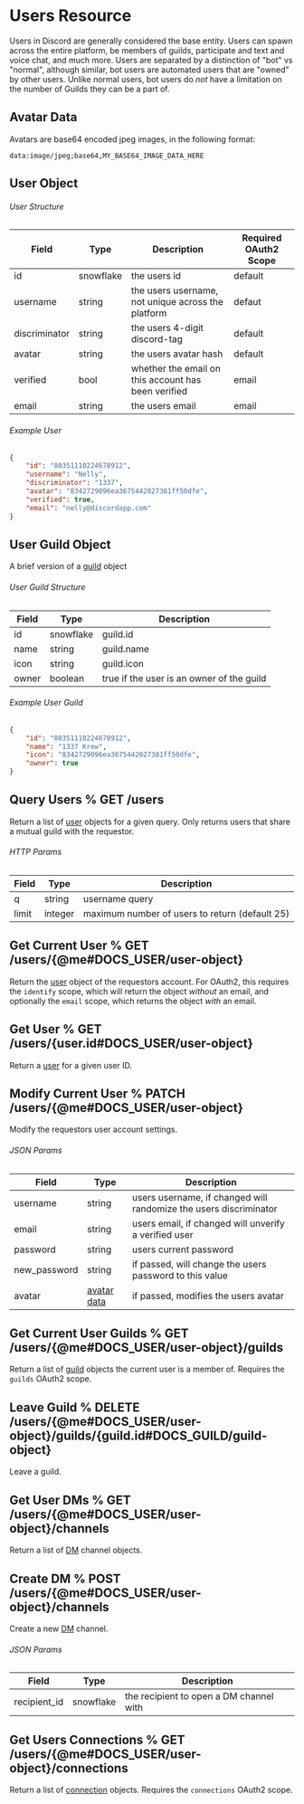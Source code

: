 # Users Resource

Users in Discord are generally considered the base entity. Users can spawn across the entire platform, be members of
guilds, participate and text and voice chat, and much more. Users are separated by a distinction of "bot" vs "normal",
although similar, bot users are automated users that are "owned" by other users. Unlike normal users, bot users do
*not* have a limitation on the number of Guilds they can be a part of.

## Avatar Data

Avatars are base64 encoded jpeg images, in the following format:

```
data:image/jpeg;base64,MY_BASE64_IMAGE_DATA_HERE
```

## User Object

###### User Structure

| Field | Type | Description | Required OAuth2 Scope |
|-------|------|-------------|----|
| id | snowflake | the users id | default |
| username | string | the users username, not unique across the platform | defaut |
| discriminator | string | the users 4-digit discord-tag | default |
| avatar | string | the users avatar hash | default |
| verified | bool | whether the email on this account has been verified | email |
|  email | string | the users email | email |

###### Example User

```json
{
	"id": "80351110224678912",
	"username": "Nelly",
	"discriminator": "1337",
	"avatar": "8342729096ea3675442027381ff50dfe",
	"verified": true,
	"email": "nelly@discordapp.com"
}
```

## User Guild Object

A brief version of a [guild](#DOCS_GUILD/guild-object) object

###### User Guild Structure

| Field | Type | Description |
|-------|------|-------------|
| id | snowflake | guild.id |
| name | string | guild.name |
| icon | string | guild.icon |
| owner | boolean | true if the user is an owner of the guild |  

###### Example User Guild

```json
{
	"id": "80351110224678912",
	"name": "1337 Krew",
	"icon": "8342729096ea3675442027381ff50dfe",
	"owner": true
}
```

## Query Users % GET /users

Return a list of [user](#DOCS_USER/user-object) objects for a given query. Only returns users that share a mutual guild with the requestor.

###### HTTP Params

| Field | Type | Description |
|-------|------|-------------|
| q | string | username query |
| limit | integer | maximum number of users to return (default 25) |

## Get Current User % GET /users/{@me#DOCS_USER/user-object}

Return the [user](#DOCS_USER/user-object) object of the requestors account. For OAuth2, this requires the `identify` scope, which will return the object _without_ an email, and optionally the `email` scope, which returns the object _with_ an email.

## Get User % GET /users/{user.id#DOCS_USER/user-object}

Return a [user](#DOCS_USER/user-object) for a given user ID.

## Modify Current User % PATCH /users/{@me#DOCS_USER/user-object}

Modify the requestors user account settings.

###### JSON Params

| Field | Type | Description |
|-------|------|-------------|
| username | string | users username, if changed will randomize the users discriminator |
| email | string | users email, if changed will unverify a verified user |
| password | string | users current password |
| new_password | string | if passed, will change the users password to this value |
| avatar | [avatar data](#DOCS_USER/avatar-data) | if passed, modifies the users avatar |

## Get Current User Guilds % GET /users/{@me#DOCS_USER/user-object}/guilds

Return a list of [guild](#DOCS_GUILD/guild-object) objects the current user is a member of. Requires the `guilds` OAuth2 scope.

## Leave Guild % DELETE /users/{@me#DOCS_USER/user-object}/guilds/{guild.id#DOCS_GUILD/guild-object}

Leave a guild.

## Get User DMs % GET /users/{@me#DOCS_USER/user-object}/channels

Return a list of  [DM](#DOCS_CHANNEL/dm-channel-object) channel objects.

## Create DM % POST /users/{@me#DOCS_USER/user-object}/channels

Create a new [DM](#DOCS_CHANNEL/dm-channel-object) channel.

###### JSON Params

| Field | Type | Description |
|-------|------|-------------|
| recipient_id | snowflake | the recipient to open a DM channel with |

## Get Users Connections % GET /users/{@me#DOCS_USER/user-object}/connections

Return a list of [connection](#DOCS_USER/connection-object) objects. Requires the `connections` OAuth2 scope.
